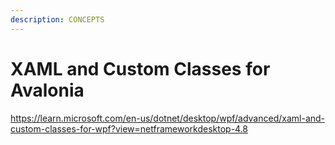 ```yaml
---
description: CONCEPTS
---
```


# XAML and Custom Classes for Avalonia

https://learn.microsoft.com/en-us/dotnet/desktop/wpf/advanced/xaml-and-custom-classes-for-wpf?view=netframeworkdesktop-4.8

